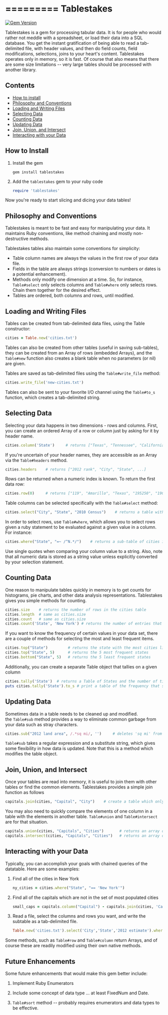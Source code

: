 =========
Tablestakes
===========

[![Gem Version](https://badge.fury.io/rb/tablestakes.svg)](http://badge.fury.io/rb/tablestakes)

Tablestakes is a gem for processing tabular data.  It is for people who would rather not meddle with
a spreadsheet, or load their data into a SQL database.  You get the instant gratification of being
able to read a tab-delimited file, with header values, and then do field counts, field modifications, 
selections, joins to your heart's content. Tablestakes operates only in memory, so it
is fast.  Of course that also means that there are some size limitations -- very large tables
should be processed with another library.

Contents
--------
- [How to install](#how-to-install)
- [Philosophy and Conventions](#philosophy-and-conventions)
- [Loading and Writing Files](#loading-and-writing-files)
- [Selecting Data](#selecting-data)
- [Counting Data](#counting-data)
- [Updating Data](#updating-data)
- [Join, Union, and Intersect](#join-union-and-intersect)
- [Interacting with your Data](#interacting-with-your-data)

How to Install
--------------

1.  Install the gem

    ```shell
    gem install tablestakes
    ```

2.  Add the `tablestakes` gem to your ruby code

    ```ruby
    require 'tablestakes'
    ```
    
Now you're ready to start slicing and dicing your data tables!


Philosophy and Conventions
--------------------------

Tablestakes is meant to be fast and easy for manipulating your data. It maintains Ruby
conventions, like method chaining and mostly non-destructive methods.

Tablestakes tables also maintain some conventions for simplicity:

* Table column names are always the values in the first row of your data file.
* Fields in the table are always strings (conversion to numbers or dates is a potential enhancement).
* Methods only modify one dimension at a time.  So, for instance, `Table#select` only selects
columns and `Table#where` only selects rows. Chain them together for the desired effect.
* Tables are ordered, both columns and rows, until modified.


Loading and Writing Files
-------------------------
Tables can be created from tab-delimited data files, using the Table constructor:

```ruby
cities = Table.new('cities.txt')
```

Tables can also be created from other tables (useful in saving sub-tables), they can be
created from an Array of rows (embedded Arrays), and the `Table#new` function also
creates a blank table when no parameters (or nil) are given.

Tables are saved as tab-delimited files using the `Table#write_file` method:

```ruby
cities.write_file('new-cities.txt')
```

Tables can also be sent to your favorite I/O channel using the `Table#to_s` function,
which creates a tab-delimited string.


Selecting Data
--------------

Selecting your data happens in two dimensions - rows and columns.  First, you
can create an ordered Array of a row or column just by asking for it by header name.

```ruby
cities.column('State')     # returns ["Texas", "Tennessee", "California", ...]
```

If you're uncertain of your header names, they are accessible as an Array via the
`Table#headers` method.

```ruby
cities.headers    # returns ["2012 rank", "City", "State", ...]
```

Rows can be returned when a numeric index is known.  To return the first data row:

```ruby
cities.row(0)     # returns ["119", "Amarillo", "Texas", "195250", "190695", ...]
```

Table columns can be selected specifically with the `Table#select` method:

```ruby
cities.select("City", "State", "2010 Census")    # returns a table with only those columns
```

In order to select rows, use `Table#where`, which allows you to select rows given a ruby
statement to be evaluated against a given value in a column.  For instance:

```ruby
cities.where("State", "=~ /^N.*/")    # returns a sub-table of cities in states that begin with 'N'
```

Use single quotes when comparing your column value to a string.  Also, note that all
numeric data is stored as a string value unless explicitly converted by your selection
statement.


Counting Data
-------------

One reason to manipulate tables quickly in memory is to get counts for histograms,
pie charts, and other data analysis representations.  Tablestakes gives you simple methods
for counting.

```ruby
cities.size    # returns the number of rows in the cities table
cities.length  # same as cities.size
cities.count   # same as cities.size
cities.count('State', 'New York') # returns the number of entries that have State=='New York'
```

If you want to know the frequency of certain values in your data
set, there are a couple of methods for selecting the most and 
least frequent items.

```ruby
cities.top("State")         # returns the state with the most cities listed
cities.top("State", 5)      # returns the 5 most frequent states
cities.bottom("State", 5)   # returns the 5 least frequent states
```

Additionally, you can create a separate Table object that tallies on a given column

```ruby
cities.tally('State')  # returns a Table of States and the number of times they appear
puts cities.tally('State').to_s # print a table of the frequency that states appear
```


Updating Data
-------------

Sometimes data in a table needs to be cleaned up and modified.  
the `Table#sub` method provides a way to eliminate common garbage from 
your data such as stray characters.

```ruby
cities.sub("2012 land area", /.*sq mi/, '')     # deletes 'sq mi' from the 2012 land area field
``` 

`Table#sub` takes a regular expression and a substitute string, which 
gives some flexibility in how data is updated.  Note that this is 
a method which modifies the table object.

Join, Union, and Intersect
--------------------------

Once your tables are read into memory, it is useful to join them
with other tables or find the common elements.  Tablestakes 
provides a simple join function as follows

```ruby
capitals.join(cities, "Capital", "City")    # create a table which only contains highly populated Capital cities
```

You may also need to quickly compare the elements of one column 
in a table with the elements in another table.  `Table#union` and `Table#intersect` 
are for that situation.

```ruby
capitals.union(cities, "Capitals", "Cities")       # returns an array of all cities in both tables
capitals.intersect(cities, "Capitals", "Cities")   # returns an array of only the cities in both tables
```

Interacting with your Data
--------------------------

Typically, you can accomplish your goals with chained queries of the datatable.  Here
are some examples:

1.  Find all of the cities in New York

    ```ruby
    ny_cities = cities.where("State", "== 'New York'")
    ```
    
2.  Find all of the capitals which are not in the set of most populated cities

    ```ruby
    small_caps = capitals.column("Capital") - capitals.join(cities, 'Capital', 'City').column('Capital')
    ```
    
3.  Read a file, select the columns and rows you want, and write the subtable as a tab-delimited
file.
     
    ```ruby
    Table.new('cities.txt').select('City','State','2012 estimate').where('2012 estimate', ".to_i > 1000000").write_file('big_cities.txt')
    ```
    
Some methods, such as `Table#row` and `Table#column` return Arrays, and of course these are
readily modified using their own native methods.

Future Enhancements
-------------------

Some future enhancements that would make this gem better include:

1.  Implement Ruby Enumerators

2.  Include some concept of data type ... at least FixedNum and Date. 

3.  `Table#sort` method -- probably requires enumerators and data types to be effective.